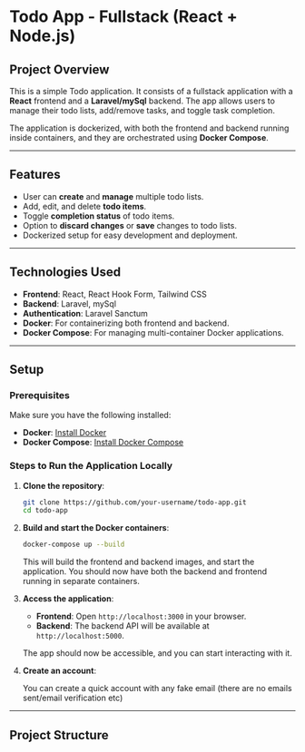 # Todo App - Fullstack (React + Node.js)

## Project Overview

This is a simple Todo application. It consists of a fullstack application with a **React** frontend and a **Laravel/mySql** backend. The app allows users to manage their todo lists, add/remove tasks, and toggle task completion. 

The application is dockerized, with both the frontend and backend running inside containers, and they are orchestrated using **Docker Compose**.

---

## Features

- User can **create** and **manage** multiple todo lists.
- Add, edit, and delete **todo items**.
- Toggle **completion status** of todo items.
- Option to **discard changes** or **save** changes to todo lists.
- Dockerized setup for easy development and deployment.

---

## Technologies Used

- **Frontend**: React, React Hook Form, Tailwind CSS
- **Backend**: Laravel, mySql
- **Authentication**: Laravel Sanctum
- **Docker**: For containerizing both frontend and backend.
- **Docker Compose**: For managing multi-container Docker applications.

---

## Setup

### Prerequisites

Make sure you have the following installed:

- **Docker**: [Install Docker](https://docs.docker.com/get-docker/)
- **Docker Compose**: [Install Docker Compose](https://docs.docker.com/compose/install/)

### Steps to Run the Application Locally

1. **Clone the repository**:

    ```bash
    git clone https://github.com/your-username/todo-app.git
    cd todo-app
    ```

2. **Build and start the Docker containers**:

    ```bash
    docker-compose up --build
    ```

    This will build the frontend and backend images, and start the application. You should now have both the backend and frontend running in separate containers.

3. **Access the application**:

    - **Frontend**: Open `http://localhost:3000` in your browser.
    - **Backend**: The backend API will be available at `http://localhost:5000`.

    The app should now be accessible, and you can start interacting with it.

4. **Create an account**:

    You can create a quick account with any fake email (there are no emails sent/email verification etc)

---

## Project Structure

